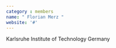 ```yaml
---
category : members
name: " Florian Merz " 
website: '#'
---
```

Karlsruhe Institute of Technology
Germany

